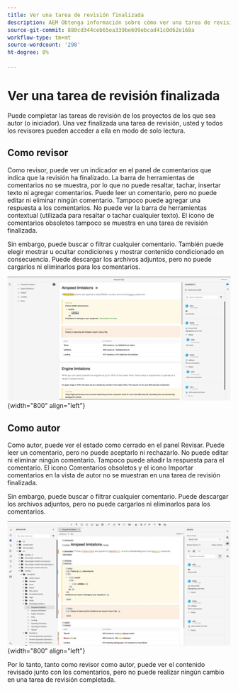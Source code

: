 ```yaml
---
title: Ver una tarea de revisión finalizada
description: AEM Obtenga información sobre cómo ver una tarea de revisión finalizada como revisor o autor en Guías de administración de contenido.
source-git-commit: 880cd344ceb65ea339be699ebcad41c0d62e168a
workflow-type: tm+mt
source-wordcount: '298'
ht-degree: 0%

---
```


# Ver una tarea de revisión finalizada

Puede completar las tareas de revisión de los proyectos de los que sea autor (o iniciador). Una vez finalizada una tarea de revisión, usted y todos los revisores pueden acceder a ella en modo de solo lectura.

## Como revisor

Como revisor, puede ver un indicador en el panel de comentarios que indica que la revisión ha finalizado. La barra de herramientas de comentarios no se muestra, por lo que no puede resaltar, tachar, insertar texto ni agregar comentarios. Puede leer un comentario, pero no puede editar ni eliminar ningún comentario. Tampoco puede agregar una respuesta a los comentarios. No puede ver la barra de herramientas contextual (utilizada para resaltar o tachar cualquier texto). El icono de comentarios obsoletos tampoco se muestra en una tarea de revisión finalizada.

Sin embargo, puede buscar o filtrar cualquier comentario. También puede elegir mostrar u ocultar condiciones y mostrar contenido condicionado en consecuencia. Puede descargar los archivos adjuntos, pero no puede cargarlos ni eliminarlos para los comentarios.

![](images/complete-task-reviewer.png){width="800" align="left"}


## Como autor

Como autor, puede ver el estado como cerrado en el panel Revisar. Puede leer un comentario, pero no puede aceptarlo ni rechazarlo. No puede editar ni eliminar ningún comentario. Tampoco puede añadir la respuesta para el comentario. El icono Comentarios obsoletos y el icono Importar comentarios en la vista de autor no se muestran en una tarea de revisión finalizada.

Sin embargo, puede buscar o filtrar cualquier comentario. Puede descargar los archivos adjuntos, pero no puede cargarlos ni eliminarlos para los comentarios.

![](images/completed-task-author.png){width="800" align="left"}

Por lo tanto, tanto como revisor como autor, puede ver el contenido revisado junto con los comentarios, pero no puede realizar ningún cambio en una tarea de revisión completada.
